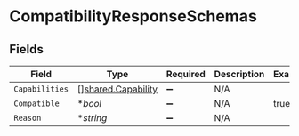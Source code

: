 # CompatibilityResponseSchemas


## Fields

| Field                                                    | Type                                                     | Required                                                 | Description                                              | Example                                                  |
| -------------------------------------------------------- | -------------------------------------------------------- | -------------------------------------------------------- | -------------------------------------------------------- | -------------------------------------------------------- |
| `Capabilities`                                           | [][shared.Capability](../../models/shared/capability.md) | :heavy_minus_sign:                                       | N/A                                                      |                                                          |
| `Compatible`                                             | **bool*                                                  | :heavy_minus_sign:                                       | N/A                                                      | true                                                     |
| `Reason`                                                 | **string*                                                | :heavy_minus_sign:                                       | N/A                                                      |                                                          |